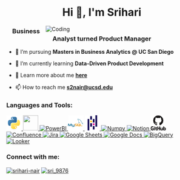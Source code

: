 <h1 align="center">Hi 👋, I'm Srihari</h1>

<img align="right" alt="Coding" width="400" src="[https://cdn.dribbble.com/users/1162077/screenshots/3848914/programmer.gif](https://drive.google.com/file/d/1Q7r_CBK-tAASYK8s2Yh_nV1KXtjT7hYl/view?usp=sharing)">

<h3 align="center">Business Analyst turned Product Manager</h3>

- 🔭 I’m pursuing **Masters in Business Analytics @ UC San Diego**

- 🌱 I’m currently learning **Data-Driven Product Development**

- 🤝 Learn more about me **[here](https://drive.google.com/file/d/1JSFVSQd8IWpK079oFW8qJYReTa_ChpWc/view?usp=drive_link)**

- 📫 How to reach me **s2nair@ucsd.edu**


<h3 align="left">Languages and Tools:</h3>
<p align="left">
  <a href="https://www.python.org" target="_blank" rel="noreferrer">
    <img src="https://raw.githubusercontent.com/devicons/devicon/master/icons/python/python-original.svg" alt="Python" width="40" height="40"/>
  </a>
  <a href="https://www.tableau.com" target="_blank" rel="noreferrer">
    <img src="https://analyticstraininghub.com/wp-content/uploads/2020/10/icon-tableau.png" width="40" height="40"/>
  </a>
  <a href="https://powerbi.microsoft.com/" target="_blank" rel="noreferrer">
    <img src="https://www.vectorlogo.zone/logos/microsoft_powerbi/microsoft_powerbi-icon.svg" alt="PowerBI" width="40" height="40"/>
  </a>
  <!-- Generic SQL icon link, update as needed for specific SQL technology -->
  <a href="https://www.mysql.com/" target="_blank" rel="noreferrer">
    <img src="https://raw.githubusercontent.com/devicons/devicon/master/icons/mysql/mysql-original-wordmark.svg" alt="SQL" width="40" height="40"/>
  </a>
  <a href="https://pandas.pydata.org/" target="_blank" rel="noreferrer">
    <img src="https://raw.githubusercontent.com/devicons/devicon/master/icons/pandas/pandas-original.svg" alt="Pandas" width="40" height="40"/>
  </a>
  <a href="https://numpy.org/" target="_blank" rel="noreferrer">
    <img src="https://upload.wikimedia.org/wikipedia/commons/3/31/NumPy_logo_2020.svg" alt="Numpy" width="40" height="40"/>
  </a>
  <a href="https://www.notion.so/" target="_blank" rel="noreferrer">
    <img src="https://upload.wikimedia.org/wikipedia/commons/4/45/Notion_app_logo.png" alt="Notion" width="40" height="40"/>
  </a>
  <a href="https://github.com/" target="_blank" rel="noreferrer">
    <img src="https://raw.githubusercontent.com/devicons/devicon/master/icons/github/github-original-wordmark.svg" alt="Github" width="40" height="40"/>
  </a>
  <a href="https://www.atlassian.com/software/confluence" target="_blank" rel="noreferrer">
    <img src="https://www.logo.wine/a/logo/Confluence_(software)/Confluence_(software)-Logo.wine.svg" alt="Confluence" width="40" height="40"/>
  </a>
  <a href="https://www.atlassian.com/software/jira" target="_blank" rel="noreferrer">
    <img src="https://cdn.iconscout.com/icon/free/png-256/free-jira-282222.png?f=webp" alt="Jira" width="40" height="40"/>
  </a>
  <a href="https://www.google.com/sheets/about/" target="_blank" rel="noreferrer">
    <img src="https://static.vecteezy.com/system/resources/previews/017/396/799/original/google-sheets-apps-logo-free-png.png" alt="Google Sheets" width="40" height="40"/>
  </a>
  <a href="https://www.google.com/docs/about/" target="_blank" rel="noreferrer">
    <img src="https://cdn-icons-png.flaticon.com/512/5968/5968517.png" alt="Google Docs" width="40" height="40"/>
  </a>
  <a href="https://cloud.google.com/bigquery" target="_blank" rel="noreferrer">
    <img src="https://cdn.worldvectorlogo.com/logos/google-bigquery-logo-1.svg" alt="BigQuery" width="40" height="40"/>
  </a>
  <a href="https://looker.com/" target="_blank" rel="noreferrer">
    <img src="https://images.crunchbase.com/image/upload/c_pad,f_auto,q_auto:eco,dpr_1/jqycac4nitgaoauawrxg" alt="Looker" width="40" height="40"/>
  </a>
</p>

<h3 align="left">Connect with me:</h3>
<p align="left">
<a href="https://www.linkedin.com/in/srihari-nair/" target="blank"><img align="center" src="https://raw.githubusercontent.com/rahuldkjain/github-profile-readme-generator/master/src/images/icons/Social/linked-in-alt.svg" alt="srihari-nair" height="30" width="40" /></a>
<a href="https://instagram.com/sri_9876" target="blank"><img align="center" src="https://raw.githubusercontent.com/rahuldkjain/github-profile-readme-generator/master/src/images/icons/Social/instagram.svg" alt="sri_9876" height="30" width="40" /></a>
</p>
